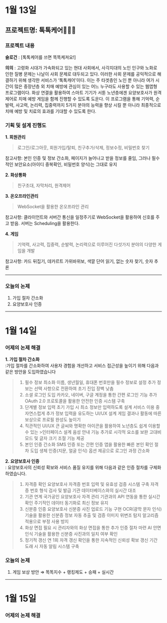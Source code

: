 # 1월 13일

## 프로젝트명: 톡톡케어🧑🏻‍🎓

### 프로젝트 내용

**슬로건** : [톡톡케어를 쓰면 똑똑케져요!]

**의의** : 고령화 시대가 가속화되고 있는 현대 사회에서, 사각지대의 노인 인구와 노화로 인한 질병 문제는 나날이 사회 문제로 대두되고 있다. 이러한 사회 문제를 공익적으로 해결하기 위해 생각한 서비스가 ‘톡톡캐어’이다. 이는 주 타겟층인 노인 뿐 아니라 여가 시간이 많은 중장년층 외 치매 예방에 관심이 있는 어느 누구라도 사용할 수 있는 웹앱형 프로그램이다. 화상 연결을 활용하여 스마트 기기가 서툰 노년층에겐 요양보호사가 원격 제어로 치매 예방 게임을 함께 진행할 수 있도록 도운다. 이 프로그램을 통해 기억력, 순발력, 사고력, 논리력, 집중력까지 5가지 분야의 능력을 향상 시킬 뿐 아니라 최종적으로 치매 예방 및 치료의 효과를 기대할 수 있도록 한다.

### 기획 및 설계 진행도

**1. 회원관리**  
> 로그인/로그아웃, 회원가입/탈퇴, 친구추가/삭제, 정보수정, 비밀번호 찾기

참고사항: 본인 인증 및 정보 간소화, 페이지가 늘어나고 받을 정보를 줄임, 그러나 필수적인 보안요소(아이디 중복확인, 비밀번호 양식)는 그대로 유지

**2. 화상통화**  
> 친구초대, 자막처리, 원격제어  


**3. 온오프라인관리**
> WebSocket을 활용한 온오프라인 관리

참고사항: 클라이언트와 서버간 통신을 일정주기로 WebSocket을 활용하여 신호를 주고 받음. 서버는 Scheduling을 활용한다.

**4. 게임**
> 기억력, 사고력, 집중력, 순발력, 논리력으로 이루어진 다섯가지 분야의 다양한 게임을 개발

참고사항: 카드 뒤집기, 데카르트 가위바위보, 색깔 단어 읽기, 없는 숫자 찾기, 숫자 추론

---
### 오늘의 논제
1. 가입 절차 간소화
2. 요양보호사 인증

---
# 1월 14일

### 어제의 논제 해결

**1. 가입 절차 간소화**  
:가입 절차를 간소화하여 사용자 경험을 개선하고 서비스 접근성을 높이기 위해 다음과 같은 방안을 도입하였습니다

>1. 필수 정보 최소화
>이름, 생년월일, 휴대폰 번호만을 필수 정보로 설정
>추가 정보는 선택 사항으로 전환하여 초기 진입 장벽 낮춤
>2. 소셜 로그인 도입
>카카오, 네이버, 구글 계정을 통한 간편 로그인 기능 추가
>OAuth 2.0 프로토콜을 활용한 안전한 인증 시스템 구축
>3. 단계별 정보 입력
>초기 가입 시 최소 정보만 입력하도록 설계
>서비스 이용 중 자연스럽게 추가 정보 입력을 유도하는 UI/UX 설계
>게임 결과나 활동에 따른 보상으로 프로필 완성도 높이기
>4. 직관적인 UI/UX
>큰 글씨와 명확한 아이콘을 활용하여 노년층도 쉽게 이용할 수 있는 >인터페이스 설계
>음성 안내 기능 추가로 시각적 요소를 보완
>고대비 모드 및 글자 크기 조절 기능 제공
>5. 본인 인증 간소화
>SMS 인증 또는 간편 인증 앱을 활용한 빠른 본인 확인 절차 도입
>생체 인증(지문, 얼굴 인식) 옵션 제공으로 로그인 과정 간소화


**2. 요양보호사 인증**  
: 요양보호사의 신뢰성 확보와 서비스 품질 유지를 위해 다음과 같은 인증 절차를 구체화하였습니다.

>1. 자격증 확인
>요양보호사 자격증 번호 입력 및 유효성 검증 시스템 구축
>자격증 번호 형식 검사 및 발급 기관 데이터베이스와의 실시간 대조
>2. 기관 연계
>국가공인 요양보호사 자격 관리 기관과의 API 연동을 통한 실시간 확인
>주기적인 데이터 동기화로 최신 정보 유지
>3. 신분증 인증
>요양보호사 신분증 사진 업로드 기능 구현
>OCR(광학 문자 인식) 기술을 활용한 신분증 정보 자동 추출 및 검증
>이미지 위변조 탐지 알고리즘 적용으로 부정 사용 방지
>4. 화상 면접
>필요 시 관리자와의 화상 면접을 통한 추가 인증 절차 마련
>AI 안면 인식 기술을 활용한 신분증 사진과의 일치 여부 확인
>5. 정기적 갱신
>연 1회 자격 갱신 확인을 통한 지속적인 신뢰성 확보
>갱신 기간 도래 시 자동 알림 시스템 구축

### 오늘의 논제

1. 게임 보상 방안
⇒ 똑똑지수 + 랭킹제도 + 승패 + 실시간
----

# 1월 15일

### 어제의 논제 해결
